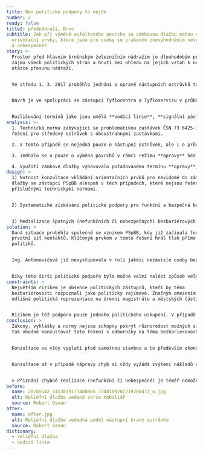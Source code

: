 ```yaml
---
title: Bez politické podpory to nejde
number: 2
ready: false
title2: přednádraží, Brno
subtitle: Jak při výměně asfaltového povrchu za zámkovou dlažbu mohou vzniknout
  orientační prvky, které jsou pro osoby se zrakovým znevýhodněním nevyužitelné
  a nebezpečné?
story: >-
  Prostor před hlavním brněnským železničním nádražím je dlouhodobým předmětem
  zájmu všech politických stran a hnutí bez ohledu na jejich vztah k nekonečné
  otázce přesunu nádraží. 


  Ve středu 1. 3. 2017 proběhlo jednání o opravě nástupních ostrůvků tohoto důležitého přestupního uzlu, kterého se účastní i expertka v obasti bezbariérovosti a členka nově vzniklého Poradního sboru pro bezbariérové Brno. Z jednání vyplyne, že půjde pouze o výměnu asfaltového povrchu nástupních ostrůvků a zmíněná expertka připraví návrh možných bezbariérových úprav, které by bylo možné v rámci této **opravy** realizovat.


  Návrh je ve spolupráci se zástupci Tyflocentra a Tyfloservisu v průběhu března vypracován a odeslán Dopravnímu podniku města Brna. Po čtyřech měsících 19. 7. 2017, když vrcholí **oprava** tří nástupních ostrůvků přednádražního prostoru se naše expertka ocitá v přednádražním prostoru v roli náhodné uživatelky. Zjišťuje, že zatímco středový ostrůvek je již opraven, oba krajní ostrůvky **oprava** teprve čeká. Středový ostrůvek nicméně nemá avizovaný asfaltový povrch, ale je vydlážděn **reliéfní dlažbou** pro osoby se zrakovým znevýhodněním. Realizovaná řešení nicméně nejsou pro osoby se zrakovým znevýhodněním použitelná. Expertka **reliéfní dlažbu** vyfotí a umístí s komentářem na svůj osobní Facebook.


  Rozlišování termínů jako jsou umělá **vodící linie**, **signální pás** nebo **varovný pás** mohou někomu připadat příliš akademické, ale i široká veřejnost si povšimne **reliéfní dlažby** navádějící do nově osazeného mobiliář (cedule, odpadkové koše, lavičky, přístřešky).
analysis: >-
  1. Technická norma zabývající se problematikou zastávek ČSN 73 6425-1 neuvádí
  řešení pro středový ostrůvek s oboustrannými zastávkami.

  2. V tomto případě se nejedná pouze o nástupní ostrůvek, ale i o průchozí trasu z podchodu hlavního železničního nádraží směrem do centra města.

  3. Jednalo se o pouze o výměna povrchů v rámci režimu **opravy** bez projektové dokumentace.

  4. Využití zámkové dlažby vyhovovalo požadovanému termínu **opravy**, tj. realizaci výmeny povrchu u všech tří nástupišť v období letních prázdnin  (07—08 2017).
design: >
  1) Nutnost konzultace vkládání orientačních prvků pro nevidomé do zámkové
  dlažby se zástupci PSpBB alespoň v těch případech, které nejsou řešeny
  příslušnými technickými normami.


  2) Systematické získávání politické podpory pro funkční a bezpečná bezbariérová řešení alespoň v případech úprav realizovaných městem, městskými částmi či městskými formami.


  3) Medializace špatných (nefunkčních či nebezpečných) bezbariérových řešení s podrobným vysvětlením, v čem přesně chyba spočívá.
solution: >
  Daná situace proběhla společně se vznikem PSpBB, kdy již začínala fungovat
  prvotní síť kontaktů. Klíčovým prvkem v tomto řešení hrál tlak přímo ze strany
  politiků.


  Ing. Antonovičová již nevystupovala v roli jakési nezávislé osoby bez institucionálního ukotvení, ale byla členkou poradního sboru. Tomu předsedal Mgr. Petr Hladík, 1. náměstek primátora (KDU-ČSL). Proti této konkrétní realizaci vystoupila Mgr. Jasna Flamiková, 3. místostarostka MČ Brno-střed (SZ) a nakonec k urychlené nápravě vyzval i Bc. Matěj Hollan, 3. náměstek primátora města (Žít Brno).


  Díky této širší politické podpoře bylo možné velmi nalézt způsob velmi rychlého řešení, jímž se stalo opětovné předláždění středového nástupního ostrůvku
constraints: >
  Největším rizikem je absence politických zástupců, kteří by téma
  bezbariérovosti rozpoznali jako politicky zajímavé. Značným omezením může být
  odlišná politická reprezentace na úrovni magistrátu a městských částí. 


  Rizikem je též podpora pouze jednoho politického uskupení. V případě voleb do obecních zastupitelstev v roce 2018 tak neobhájili svůj mandát na magistrátní úrovni hned dvě ze zmíněných uskupení (SZ a Žít Brno) a kontinuitu politické podpory tématu bezbariérovosti, tak aktuálně na této úrovni zajišťuje pouze KDU-ČSL.
conclusion: >
  Zákony, vyhlášky a normy nejsou schopny pokrýt různorodost možných situací. Je
  tak vhodné konzultovat tato řešení s odborníky na téma bezbariérovosti.


  Konzultace se vždy vyplatí před samotnou stavbou a to především ekonomicky.


  Konzultace až v případě nápravy chyb si vždy vyžádá zvýšení nákladů v podobě jejich oprav.


  > Přiznání chybné realizace (nefunkční či nebezpečné) je téměř nemožné bez politické podpory.
before:
  name: 20245542_1453019171400805_7748109207219280471_n.jpg
  alt: Reliéfní dlažba vedená skrze mobiliář
  source: Robert Osman
after:
  name: after.jpg
  alt: Reliéfní dlažba vededná podél nástupní hrany ostrůvku
  source: Robert Osman
dictionary:
  - reliéfní dlažba
  - vodicí linie
---
```


